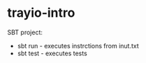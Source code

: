# trayio-intro

SBT project:
- sbt run - executes instrctions from inut.txt
- sbt test - executes tests

